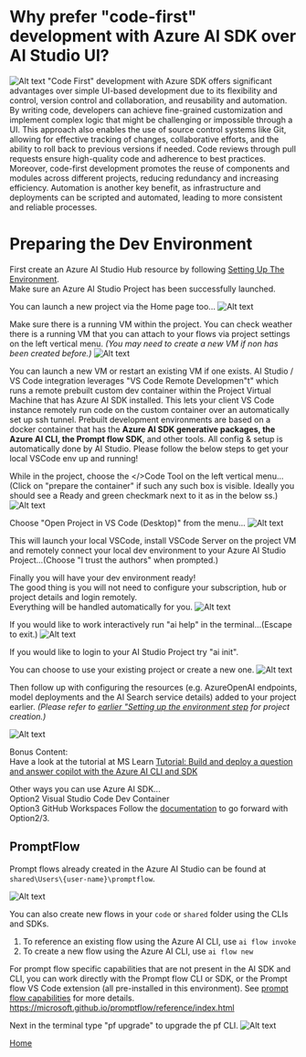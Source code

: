 # Why prefer "code-first" development with Azure AI SDK over AI Studio UI?
![Alt text](../../../media/p01.webp)
"Code First" development with Azure SDK offers significant advantages over simple UI-based development due to its flexibility and control, version control and collaboration, and reusability and automation. By writing code, developers can achieve fine-grained customization and implement complex logic that might be challenging or impossible through a UI. This approach also enables the use of source control systems like Git, allowing for effective tracking of changes, collaborative efforts, and the ability to roll back to previous versions if needed. Code reviews through pull requests ensure high-quality code and adherence to best practices. Moreover, code-first development promotes the reuse of components and modules across different projects, reducing redundancy and increasing efficiency. Automation is another key benefit, as infrastructure and deployments can be scripted and automated, leading to more consistent and reliable processes.

# Preparing the Dev Environment

First create an Azure AI Studio Hub resource by following [Setting Up The Environment](../../Lab1%20-%20WikiPediaChatApp/1.1SettingUptheEnv.md). \
Make sure an Azure AI Studio Project has been successfully launched.

You can launch a new project via the Home page too...
![Alt text](../../../media/1420.png)

Make sure there is a running VM within the project. You can check weather there is a running VM that you can attach to your flows via project settings on the left vertical menu. *(You may need to create a new VM if non has been created before.)*
![Alt text](../../../media/1450.png)

You can launch a new VM or restart an existing VM if one exists. AI Studio / VS Code integration leverages "VS Code Remote Developmen"t" which runs a remote prebuilt custom dev container within the Project Virtual Machine that has Azure AI SDK installed. This lets your client VS Code instance remotely run code on the custom container over an automatically set up ssh tunnel. Prebuilt development environments are based on a docker container that has the **Azure AI SDK generative packages, the Azure AI CLI, the Prompt flow SDK**, and other tools.  All config & setup is automatically done by AI Studio. Please follow the below steps to get your local VSCode env up and running!

While in the project, choose the </>Code Tool on the left vertical menu...(Click on "prepare the container" if such any such box is visible. Ideally you should see a Ready and green checkmark next to it as in the below ss.)
![Alt text](../../../media/1451.png)

Choose "Open Project in VS Code (Desktop)" from the menu...
![Alt text](../../../media/1452.png)

This will launch your local VSCode, install VSCode Server on the project VM and remotely connect your local dev environment to your Azure AI Studio Project...(Choose "I trust the authors" when prompted.)

Finally you will have your dev environment ready! \
The good thing is you will not need to configure your subscription, hub or project details and login remotely. \
Everything will be handled automatically for you.
![Alt text](../../../media/1453.png)

If you would like to work interactively run "ai help" in the terminal...(Escape to exit.)
![Alt text](../../../media/1454.png)

If you would like to login to your AI Studio Project try "ai init".

You can choose to use your existing project or create a new one.
![Alt text](../../../media/1458.png)


Then follow up with configuring the resources (e.g. AzureOpenAI endpoints, model deployments and the AI Search service details) added to your project earlier.
*(Please refer to [earlier "Setting up the environment step](../../Lab1%20-%20WikiPediaChatApp/1.1SettingUptheEnv.md) for project creation.)*

![Alt text](../../../media/1457.png)

Bonus Content: \
Have a look at the tutorial at MS Learn [Tutorial: Build and deploy a question and answer copilot with the Azure AI CLI and SDK](https://learn.microsoft.com/en-us/azure/ai-studio/tutorials/deploy-copilot-sdk)

Other ways you can use Azure AI SDK...\
Option2 Visual Studio Code Dev Container \
Option3 GitHub Workspaces 
Follow the [documentation](https://learn.microsoft.com/en-us/azure/ai-studio/how-to/sdk-install?tabs=linux) to go forward with Option2/3.

## PromptFlow 

Prompt flows already created in the Azure AI Studio can be found at `shared\Users\{user-name}\promptflow`. 


![Alt text](../../../media/71.png)

You can also create new flows in your `code` or `shared` folder using the CLIs and SDKs.

1. To reference an existing flow using the Azure AI CLI, use `ai flow invoke`
1. To create a new flow using the Azure AI CLI, use `ai flow new`

For prompt flow specific capabilities that are not present in the AI SDK and CLI, you can work directly with the Prompt flow CLI or SDK, or the Prompt flow VS Code extension (all pre-installed in this environment). See [prompt flow capabilities](<https://microsoft.github.io/promptflow/reference/index.html>) for more details.
https://microsoft.github.io/promptflow/reference/index.html


Next in the terminal type "pf upgrade" to upgrade the pf CLI. 
![Alt text](../../../media/72.png)

[Home](../../../README.md)